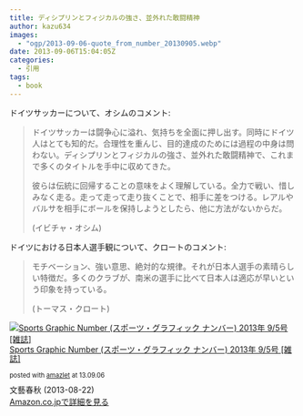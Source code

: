 ```yaml
---
title: ディシプリンとフィジカルの強さ、並外れた敢闘精神
author: kazu634
images:
  - "ogp/2013-09-06-quote_from_number_20130905.webp"
date: 2013-09-06T15:04:05Z
categories:
  - 引用
tags:
  - book
---
```

ドイツサッカーについて、オシムのコメント:

> ドイツサッカーは闘争心に溢れ、気持ちを全面に押し出す。同時にドイツ人はとても知的だ。合理性を重んじ、目的達成のためには過程の中身は問わない。ディシプリンとフィジカルの強さ、並外れた敢闘精神で、これまで多くのタイトルを手中に収めてきた。
>
> 彼らは伝統に回帰することの意味をよく理解している。全力で戦い、惜しみなく走る。走って走って走り抜くことで、相手に差をつける。レアルやバルサを相手にボールを保持しようとしたら、他に方法がないからだ。
>
> (イビチャ・オシム)

ドイツにおける日本人選手観について、クロートのコメント:

> モチベーション、強い意思、絶対的な規律。それが日本人選手の素晴らしい特徴だ。多くのクラブが、南米の選手に比べて日本人は適応が早いという印象を持っている。
>
> (トーマス・クロート)

<div class="amazlet-box" style="margin-bottom: 0px;">
<div class="amazlet-image" style="float: left; margin: 0px 12px 1px 0px;">
<a href="https://www.amazon.co.jp/exec/obidos/ASIN/B00ED1R0NM/simsnes-22/ref=nosim/" onclick="__gaTracker('send', 'event', 'outbound-article', 'https://www.amazon.co.jp/exec/obidos/ASIN/B00ED1R0NM/simsnes-22/ref=nosim/', '');" target="_blank" name="amazletlink"><img style="border: none;" alt="Sports Graphic Number (スポーツ・グラフィック ナンバー) 2013年 9/5号 [雑誌]" src="https://images-na.ssl-images-amazon.com/images/I/51fRGlwitZL._SL160_.jpg" /></a>
</div>

<div class="amazlet-info" style="line-height: 120%; margin-bottom: 10px;">
<div class="amazlet-name" style="margin-bottom: 10px; line-height: 120%;">
<p>
<a href="https://www.amazon.co.jp/exec/obidos/ASIN/B00ED1R0NM/simsnes-22/ref=nosim/" onclick="__gaTracker('send', 'event', 'outbound-article', 'https://www.amazon.co.jp/exec/obidos/ASIN/B00ED1R0NM/simsnes-22/ref=nosim/', 'Sports Graphic Number (スポーツ・グラフィック ナンバー) 2013年 9/5号 [雑誌]');" target="_blank" name="amazletlink">Sports Graphic Number (スポーツ・グラフィック ナンバー) 2013年 9/5号 [雑誌]</a>
</p>

<div class="amazlet-powered-date" style="font-size: 80%; margin-top: 5px; line-height: 120%;">
        posted with <a href="http://www.amazlet.com/" onclick="__gaTracker('send', 'event', 'outbound-article', 'http://www.amazlet.com/', 'amazlet');" title="amazlet"  target="_blank">amazlet</a> at 13.09.06
</div>
</div>

<div class="amazlet-detail">
      文藝春秋 (2013-08-22)
</div>

<div class="amazlet-sub-info" style="float: left;">
<div class="amazlet-link" style="margin-top: 5px;">
<a href="https://www.amazon.co.jp/exec/obidos/ASIN/B00ED1R0NM/simsnes-22/ref=nosim/" onclick="__gaTracker('send', 'event', 'outbound-article', 'https://www.amazon.co.jp/exec/obidos/ASIN/B00ED1R0NM/simsnes-22/ref=nosim/', 'Amazon.co.jpで詳細を見る');" target="_blank" name="amazletlink">Amazon.co.jpで詳細を見る</a>
</div>
</div>
</div>

<div class="amazlet-footer" style="clear: left;">
</div>
</div>
